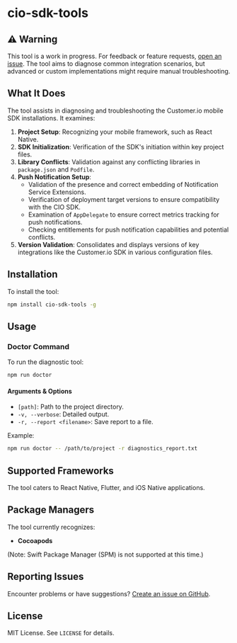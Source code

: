 # cio-sdk-tools

## ⚠️ Warning
This tool is a work in progress. For feedback or feature requests, [open an issue](https://github.com/customerio/cio-sdk-tools/issues/new). The tool aims to diagnose common integration scenarios, but advanced or custom implementations might require manual troubleshooting.

## What It Does
The tool assists in diagnosing and troubleshooting the Customer.io mobile SDK installations. It examines:

1. **Project Setup**: Recognizing your mobile framework, such as React Native.
2. **SDK Initialization**: Verification of the SDK's initiation within key project files.
3. **Library Conflicts**: Validation against any conflicting libraries in `package.json` and `Podfile`.
4. **Push Notification Setup**:
    - Validation of the presence and correct embedding of Notification Service Extensions.
    - Verification of deployment target versions to ensure compatibility with the CIO SDK.
    - Examination of `AppDelegate` to ensure correct metrics tracking for push notifications.
    - Checking entitlements for push notification capabilities and potential conflicts.
5. **Version Validation**: Consolidates and displays versions of key integrations like the Customer.io SDK in various configuration files.

## Installation
To install the tool:

```bash
npm install cio-sdk-tools -g
```

## Usage

### Doctor Command
To run the diagnostic tool:

```bash
npm run doctor
```
#### Arguments & Options
- `[path]`: Path to the project directory.
- `-v, --verbose`: Detailed output.
- `-r, --report <filename>`: Save report to a file.

Example:

```bash
npm run doctor -- /path/to/project -r diagnostics_report.txt
```

## Supported Frameworks
The tool caters to React Native, Flutter, and iOS Native applications.

## Package Managers
The tool currently recognizes:
- **Cocoapods**

(Note: Swift Package Manager (SPM) is not supported at this time.)

## Reporting Issues
Encounter problems or have suggestions? [Create an issue on GitHub](https://github.com/customerio/cio-sdk-tools/issues).

## License
MIT License. See `LICENSE` for details.